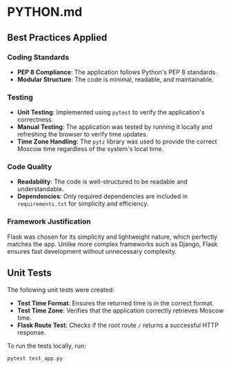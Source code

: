 # PYTHON.md

## Best Practices Applied

### Coding Standards
- **PEP 8 Compliance**: The application follows Python's PEP 8 standards.
- **Modular Structure**: The code is minimal, readable, and maintainable.

### Testing
- **Unit Testing**: Implemented using `pytest` to verify the application's correctness.
- **Manual Testing**: The application was tested by running it locally and refreshing the browser to verify time updates.
- **Time Zone Handling**: The `pytz` library was used to provide the correct Moscow time regardless of the system's local time.

### Code Quality
- **Readability**: The code is well-structured to be readable and understandable.
- **Dependencies**: Only required dependencies are included in `requirements.txt` for simplicity and efficiency.

### Framework Justification
Flask was chosen for its simplicity and lightweight nature, which perfectly matches the app. Unlike more complex frameworks such as Django, Flask ensures fast development without unnecessary complexity.

## Unit Tests
The following unit tests were created:
- **Test Time Format**: Ensures the returned time is in the correct format.
- **Test Time Zone**: Verifies that the application correctly retrieves Moscow time.
- **Flask Route Test**: Checks if the root route `/` returns a successful HTTP response.

To run the tests locally, run:
```bash
pytest test_app.py
```
